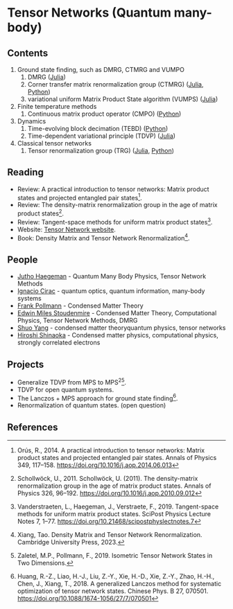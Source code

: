 # Tensor Networks (Quantum many-body)

## Contents
1. Ground state finding, such as DMRG, CTMRG and VUMPO
   1. DMRG ([Julia](https://github.com/CodingThrust/SimpleTDVP.jl))
   2. Corner transfer matrix renormalization group (CTMRG) ([Julia](https://github.com/under-Peter/TensorNetworkAD.jl), [Python](https://github.com/TensorBFS/dTRG))
   3. variational uniform Matrix Product State algorithm (VUMPS) ([Julia](https://github.com/Jutho/TNSchool2018))
2. Finite temperature methods
   1. Continuous matrix product operator (CMPO) ([Python](https://github.com/TensorBFS/cMPO))
3. Dynamics
   1. Time-evolving block decimation (TEBD) ([Python](https://github.com/tenpy/tenpy))
   2. Time-dependent variational principle (TDVP) ([Julia](https://github.com/Jutho/TNSchool2018))
4. Classical tensor networks
   1. Tensor renormalization group (TRG) ([Julia](https://github.com/under-Peter/TensorNetworkAD.jl), [Python](https://github.com/TensorBFS/dTRG))

## Reading
- Review: A practical introduction to tensor networks: Matrix product states and projected entangled pair states[^Orus2014].
- Review: The density-matrix renormalization group in the age of matrix product states[^Schollwock2011].
- Review: Tangent-space methods for uniform matrix product states[^Vanderstraeten2019].
- Website: [Tensor Network website](https://tensornetwork.org/).
- Book: Density Matrix and Tensor Network Renormalization[^Tao2023].

## People
- [Jutho Haegeman](https://scholar.google.com/citations?hl=zh-CN&user=yfHe3OAAAAAJ) - Quantum Many Body Physics, Tensor Network Methods
- [Ignacio Cirac](https://scholar.google.com/citations?hl=zh-CN&user=gPGlTbgAAAAJ) - quantum optics, quantum information, many-body systems
- [Frank Pollmann](https://scholar.google.com/citations?hl=zh-CN&user=hlf61gwAAAAJ) - Condensed Matter Theory
- [Edwin Miles Stoudenmire](https://scholar.google.com/citations?hl=zh-CN&user=DLFxevAAAAAJ) - Condensed Matter Theory, Computational Physics, Tensor Network Methods, DMRG
- [Shuo Yang](https://scholar.google.com/citations?hl=zh-CN&user=nemjDVIAAAAJ) - condensed matter theoryquantum physics, tensor networks
- [Hiroshi Shinaoka](https://scholar.google.com/citations?hl=zh-CN&user=NT-EiksAAAAJ) - Condensed matter physics, computational physics, strongly correlated electrons

## Projects

* Generalize TDVP from MPS to MPS$^2$[^Zaletel2019].
* TDVP for open quantum systems.
* The Lanczos + MPS approach for ground state finding[^Huang2018].
* Renormalization of quantum states. (open question)

## References
[^Zaletel2019]: Zaletel, M.P., Pollmann, F., 2019. Isometric Tensor Network States in Two Dimensions.
[^Huang2018]: Huang, R.-Z., Liao, H.-J., Liu, Z.-Y., Xie, H.-D., Xie, Z.-Y., Zhao, H.-H., Chen, J., Xiang, T., 2018. A generalized Lanczos method for systematic optimization of tensor network states. Chinese Phys. B 27, 070501. https://doi.org/10.1088/1674-1056/27/7/070501
[^Schollwock2011]: Schollwöck, U., 2011. Schollwöck, U. (2011). The density-matrix renormalization group in the age of matrix product states. Annals of Physics 326, 96–192. https://doi.org/10.1016/j.aop.2010.09.012
[^Vanderstraeten2019]: Vanderstraeten, L., Haegeman, J., Verstraete, F., 2019. Tangent-space methods for uniform matrix product states. SciPost Physics Lecture Notes 7, 1–77. https://doi.org/10.21468/scipostphyslectnotes.7
[^Orus2014]: Orús, R., 2014. A practical introduction to tensor networks: Matrix product states and projected entangled pair states. Annals of Physics 349, 117–158. https://doi.org/10.1016/j.aop.2014.06.013
[^Tao2023]: Xiang, Tao. Density Matrix and Tensor Network Renormalization. Cambridge University Press, 2023.